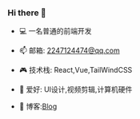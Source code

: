### Hi there 👋

<!--
**Found-404/Found-404** is a ✨ _special_ ✨ repository because its `README.md` (this file) appears on your GitHub profile.
Here are some ideas to get you started:
-->

- 💻 一名普通的前端开发

- 📫 邮箱: 2247124474@qq.com

- 🎮 技术栈: React,Vue,TailWindCSS

- 🎨 爱好: UI设计,视频剪辑,计算机硬件

- 🎈 博客:[Blog](https://found-404.github.io/found404.io/)




